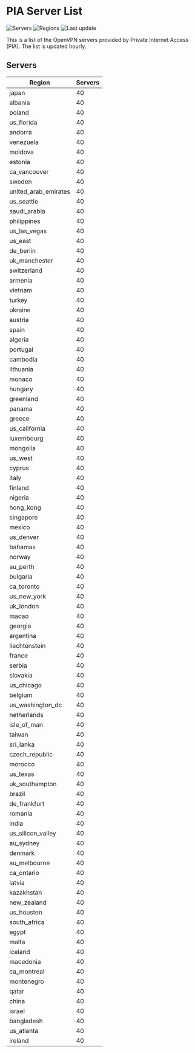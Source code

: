 # PIA Server List

![Servers](https://img.shields.io/badge/servers-3,880-blue) ![Regions](https://img.shields.io/badge/regions-97-blue) ![Last update](https://img.shields.io/badge/last_updated-Sat_Apr_27_18:55:32_GMT_2024-blue)

This is a list of the OpenVPN servers provided by Private Internet Access (PIA). The list is updated hourly.

## Servers
| Region               | Servers |
|----------------------|---------|
| japan | 40 |
| albania | 40 |
| poland | 40 |
| us_florida | 40 |
| andorra | 40 |
| venezuela | 40 |
| moldova | 40 |
| estonia | 40 |
| ca_vancouver | 40 |
| sweden | 40 |
| united_arab_emirates | 40 |
| us_seattle | 40 |
| saudi_arabia | 40 |
| philippines | 40 |
| us_las_vegas | 40 |
| us_east | 40 |
| de_berlin | 40 |
| uk_manchester | 40 |
| switzerland | 40 |
| armenia | 40 |
| vietnam | 40 |
| turkey | 40 |
| ukraine | 40 |
| austria | 40 |
| spain | 40 |
| algeria | 40 |
| portugal | 40 |
| cambodia | 40 |
| lithuania | 40 |
| monaco | 40 |
| hungary | 40 |
| greenland | 40 |
| panama | 40 |
| greece | 40 |
| us_california | 40 |
| luxembourg | 40 |
| mongolia | 40 |
| us_west | 40 |
| cyprus | 40 |
| italy | 40 |
| finland | 40 |
| nigeria | 40 |
| hong_kong | 40 |
| singapore | 40 |
| mexico | 40 |
| us_denver | 40 |
| bahamas | 40 |
| norway | 40 |
| au_perth | 40 |
| bulgaria | 40 |
| ca_toronto | 40 |
| us_new_york | 40 |
| uk_london | 40 |
| macao | 40 |
| georgia | 40 |
| argentina | 40 |
| liechtenstein | 40 |
| france | 40 |
| serbia | 40 |
| slovakia | 40 |
| us_chicago | 40 |
| belgium | 40 |
| us_washington_dc | 40 |
| netherlands | 40 |
| isle_of_man | 40 |
| taiwan | 40 |
| sri_lanka | 40 |
| czech_republic | 40 |
| morocco | 40 |
| us_texas | 40 |
| uk_southampton | 40 |
| brazil | 40 |
| de_frankfurt | 40 |
| romania | 40 |
| india | 40 |
| us_silicon_valley | 40 |
| au_sydney | 40 |
| denmark | 40 |
| au_melbourne | 40 |
| ca_ontario | 40 |
| latvia | 40 |
| kazakhstan | 40 |
| new_zealand | 40 |
| us_houston | 40 |
| south_africa | 40 |
| egypt | 40 |
| malta | 40 |
| iceland | 40 |
| macedonia | 40 |
| ca_montreal | 40 |
| montenegro | 40 |
| qatar | 40 |
| china | 40 |
| israel | 40 |
| bangladesh | 40 |
| us_atlanta | 40 |
| ireland | 40 |